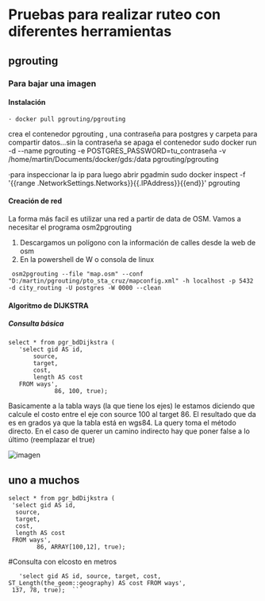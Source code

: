 # Pruebas para realizar ruteo con diferentes herramientas

## pgrouting

### Para bajar una imagen

#### Instalación
 ``` 
· docker pull pgrouting/pgrouting
 ``` 

crea el contenedor pgrouting , una contraseña para postgres y carpeta para compartir datos...sin la contraseña se apaga el contenedor
sudo docker run -d --name pgrouting -e POSTGRES_PASSWORD=tu_contraseña -v /home/martin/Documents/docker/gds:/data pgrouting/pgrouting



·para inspeccionar la ip para luego abrir pgadmin
sudo docker inspect -f '{{range .NetworkSettings.Networks}}{{.IPAddress}}{{end}}' pgrouting


#### Creación de red
La forma más facil es utilizar una red a partir de data de OSM. Vamos a necesitar el programa osm2pgrouting

1. Descargamos un polígono con la información de calles desde la web de osm
2. En la powershell de W o consola de linux
   
```
 osm2pgrouting --file "map.osm" --conf "D:/martin/pgrouting/pto_sta_cruz/mapconfig.xml" -h localhost -p 5432 -d city_routing -U postgres -W 0000 --clean
 ```

#### Algoritmo de DIJKSTRA

##### Consulta básica
 ```
select * from pgr_bdDijkstra (
	'select gid AS id,
		source,
		target,
		cost,
		length AS cost
	FROM ways',
			  86, 100, true); 
   ```
Basicamente a la tabla ways (la que tiene los ejes) le estamos diciendo que calcule el costo entre el eje con source 100 al target 86. El resultado que da es en grados ya que la tabla está en wgs84. 
La query toma el método directo. En el caso de querer un camino indirecto hay que poner false a lo último (reemplazar el true)

![imagen](https://github.com/martinfernandoortiz/routing/assets/38224115/92cb4851-3833-4541-8e28-f13baad0865d)

## uno a muchos
  ```
select * from pgr_bdDijkstra (
   'select gid AS id,
   	source,
   	target,
   	cost,
   	length AS cost
   FROM ways',
   		  86, ARRAY[100,12], true);
  ```

       
 #Consulta con elcosto en metros
 ``` select * from pgr_bdDijkstra (
	'select gid AS id, source, target, cost, ST_Length(the_geom::geography) AS cost FROM ways',
  137, 78, true);  ``` 
